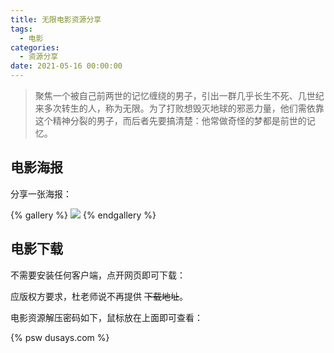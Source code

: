 ```yaml
---
title: 无限电影资源分享
tags:
  - 电影
categories:
  - 资源分享
date: 2021-05-16 00:00:00
---
```


> 聚焦一个被自己前两世的记忆缠绕的男子，引出一群几乎长生不死、几世纪来多次转生的人，称为无限。为了打败想毁灭地球的邪恶力量，他们需依靠这个精神分裂的男子，而后者先要搞清楚：他常做奇怪的梦都是前世的记忆。

<!-- more -->

## 电影海报

分享一张海报：

{% gallery %}
![](https://cdn.dusays.com/2021/05/342-1.jpg)
{% endgallery %}

## 电影下载

不需要安装任何客户端，点开网页即可下载：

应版权方要求，杜老师说不再提供 ~~下载地址~~。

电影资源解压密码如下，鼠标放在上面即可查看：

{% psw dusays.com %}
